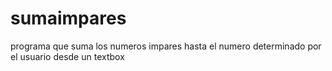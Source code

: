 # sumaimpares
programa que suma los numeros impares hasta el numero determinado por el usuario desde un textbox
